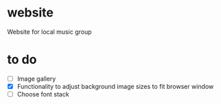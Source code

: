 # website
Website for local music group

# to do

- [ ] Image gallery
- [x] Functionality to adjust background image sizes to fit browser window
- [ ] Choose font stack
